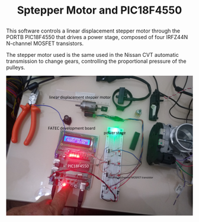 
# <h1 align="center"> Sptepper Motor and PIC18F4550

## 

This software controls a linear displacement stepper motor through the PORTB PIC18F4550 that drives a power stage, composed of four IRFZ44N N-channel MOSFET transistors.

The stepper motor used is the same used in the Nissan CVT automatic transmission to change gears, controlling the proportional pressure of the pulleys.

![Setup Stepper Motor](https://github.com/AntonioCastilho/PIC18F4550/blob/main/StepperMotor.X/setup_stepper_motor.jpg?raw=true)

